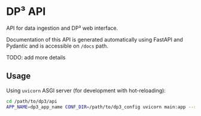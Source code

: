 # DP³ API

API for data ingestion and DP³ web interface.

Documentation of this API is generated automatically using FastAPI and Pydantic and is accessible on `/docs` path.

TODO: add more details

## Usage

Using `uvicorn` ASGI server (for development with hot-reloading):

```sh
cd /path/to/dp3/api
APP_NAME=dp3_app_name CONF_DIR=/path/to/dp3_config uvicorn main:app --reload --host 0.0.0.0 --port 5000
```
